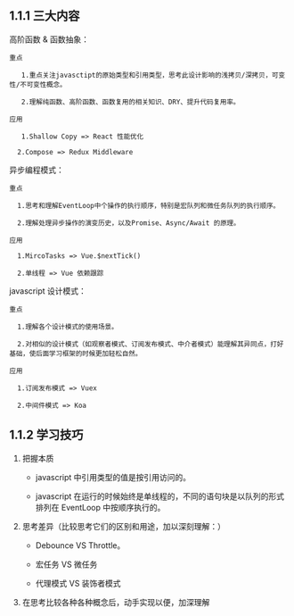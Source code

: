 ## 1.1.1 三大内容

高阶函数 & 函数抽象：

    重点

       1.重点关注javasctipt的原始类型和引用类型，思考此设计影响的浅拷贝/深拷贝，可变性/不可变性概念。

       2.理解纯函数、高阶函数、函数复用的相关知识、DRY、提升代码复用率。

    应用

       1.Shallow Copy => React 性能优化

      2.Compose => Redux Middleware

异步编程模式：

    重点

      1.思考和理解EventLoop中个操作的执行顺序，特别是宏队列和微任务队列的执行顺序。

      2.理解处理异步操作的演变历史，以及Promise、Async/Await 的原理。

    应用

      1.MircoTasks => Vue.$nextTick()

      2.单线程 => Vue 依赖跟踪

javascript 设计模式：

    重点

      1.理解各个设计模式的使用场景。

      2.对相似的设计模式（如观察者模式、订阅发布模式、中介者模式）能理解其异同点，打好基础，使后面学习框架的时候更加轻松自然。

    应用

      1.订阅发布模式 => Vuex

      2.中间件模式 => Koa

## 1.1.2 学习技巧

1. 把握本质

   - javascript 中引用类型的值是按引用访问的。

   - javascript 在运行的时候始终是单线程的，不同的语句块是以队列的形式排列在 EventLoop 中按顺序执行的。

2. 思考差异（比较思考它们的区别和用途，加以深刻理解：）

   - Debounce VS Throttle。

   - 宏任务 VS 微任务

   - 代理模式 VS 装饰者模式

3. 在思考比较各种各种概念后，动手实现以便，加深理解
